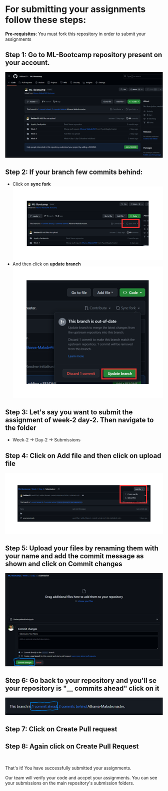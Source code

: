 # For submitting your assignments follow these steps:

**Pre-requisites**: You must fork this repository in order to submit your assignments

## **Step 1:** Go to ML-Bootcamp repository present on your account.

![Profile Image](./images/profile.png)
## **Step 2:** If your branch few commits behind:
- Click on **sync fork**
![sync fork](./images/syncfork.png)
- And then click on **update branch**
![update branch](./images/updatebranch.png)

## **Step 3:** Let's say you want to submit the assignment of week-2 day-2. Then navigate to the folder 
- Week-2 -> Day-2 -> Submissions

## **Step 4:** Click on Add file and then click on upload file
![Upload file](./images/addfiles.png)

## **Step 5:** Upload your files by **renaming them with your name** and add the commit message as shown and click on Commit changes
![commit](./images/comment.png)

## **Step 6:** Go back to your repository and you'll se your repository is "**__ commits ahead**" click on it
![commit ahead](./images/ahead.png)

## **Step 7:** Click on **Create Pull request**

## **Step 8:** Again click on **Create Pull Request**


<br>

That's it! You have successfully submitted your assignments.

Our team will verify your code and accpet your assignments. You can see your submissions on the main repository's submission folders.